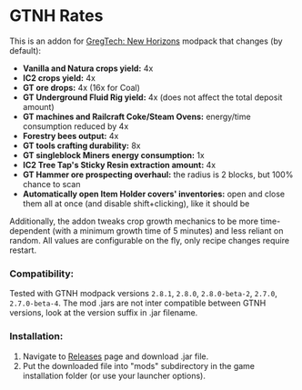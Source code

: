 # GTNH Rates

This is an addon for [GregTech: New Horizons](https://github.com/GTNewHorizons/GT-New-Horizons-Modpack) modpack that changes (by default):

- **Vanilla and Natura crops yield:** 4x
- **IC2 crops yield:** 4x
- **GT ore drops:** 4x (16x for Coal)
- **GT Underground Fluid Rig yield:** 4x (does not affect the total deposit amount)
- **GT machines and Railcraft Coke/Steam Ovens:** energy/time consumption reduced by 4x
- **Forestry bees output:** 4x
- **GT tools crafting durability:** 8x
- **GT singleblock Miners energy consumption:** 1x
- **IC2 Tree Tap's Sticky Resin extraction amount:** 4x
- **GT Hammer ore prospecting overhaul:** the radius is 2 blocks, but 100% chance to scan
- **Automatically open Item Holder covers' inventories:** open and close them all at once (and disable shift+clicking), like it should be

Additionally, the addon tweaks crop growth mechanics to be more time-dependent (with a minimum growth time of 5 minutes) and less reliant on random.
All values are configurable on the fly, only recipe changes require restart.

### Compatibility:
Tested with GTNH modpack versions `2.8.1`, `2.8.0`, `2.8.0-beta-2`, `2.7.0`, `2.7.0-beta-4`.
The mod .jars are not inter compatible between GTNH versions, look at the version suffix in .jar filename.

### Installation:
1. Navigate to [Releases](https://github.com/Sladki/GTNHRates/releases) page and download .jar file.
2. Put the downloaded file into "mods" subdirectory in the game installation folder (or use your launcher options).
